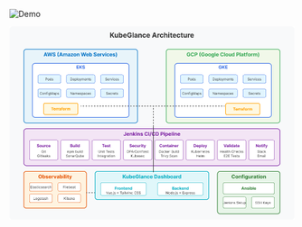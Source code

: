 
![Demo](https://github.com/Terraformix/kubeglance/blob/main/kubeglance.gif)

![Architecture](https://github.com/Terraformix/kubeglance/blob/main/architecture.png)

